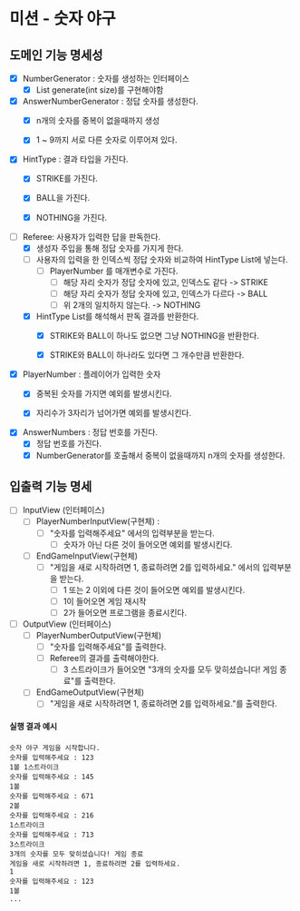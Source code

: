 # 미션 - 숫자 야구

## 도메인 기능 명세성

- [x] NumberGenerator : 숫자를 생성하는 인터페이스
    - [x] List<Integer> generate(int size)를 구현해야함
- [x] AnswerNumberGenerator : 정답 숫자를 생성한다.
    - [x] n개의 숫자를 중복이 없을때까지 생성
    - [x] 1 ~ 9까지 서로 다른 숫자로 이루어져 있다.


- [x] HintType : 결과 타입을 가진다.
    - [x] STRIKE를 가진다.
    - [x] BALL을 가진다.
    - [x] NOTHING을 가진다.


- [ ] Referee: 사용자가 입력한 답을 판독한다.
    - [x] 생성자 주입을 통해 정답 숫자를 가지게 한다.
    - [ ] 사용자의 입력을 한 인덱스씩 정답 숫자와 비교하여 HintType List에 넣는다.
        - [ ] PlayerNumber 를 매개변수로 가진다.
            - [ ] 해당 자리 숫자가 정답 숫자에 있고, 인덱스도 같다 -> STRIKE
            - [ ] 해당 자리 숫자가 정답 숫자에 있고, 인덱스가 다르다 -> BALL
            - [ ] 위 2개의 일치하지 않는다. -> NOTHING

    - [x] HintType List를 해석해서 판독 결과를 반환한다.
        - [x] STRIKE와 BALL이 하나도 없으면 그냥 NOTHING을 반환한다.
        - [x] STRIKE와 BALL이 하나라도 있다면 그 개수만큼 반환한다.


- [x] PlayerNumber : 플레이어가 입력한 숫자
    - [x] 중복된 숫자를 가지면 예외를 발생시킨다.
    - [x] 자리수가 3자리가 넘어가면 예외를 발생시킨다.


- [x] AnswerNumbers : 정답 번호를 가진다.
    - [x] 정답 번호를 가진다.
    - [x] NumberGenerator를 호출해서 중복이 없을때까지 n개의 숫자를 생성한다.

## 입출력 기능 명세

- [ ] InputView (인터페이스)
    - [ ] PlayerNumberInputView(구현체) :
        - [ ] "숫자를 입력해주세요" 에서의 입력부분을 받는다.
            - [ ] 숫자가 아닌 다른 것이 들어오면 예외를 발생시킨다.
    - [ ] EndGameInputView(구현체)
        - [ ] "게임을 새로 시작하려면 1, 종료하려면 2를 입력하세요." 에서의 입력부분을 받는다.
            - [ ] 1 또는 2 이외에 다른 것이 들어오면 예외를 발생시킨다.
            - [ ] 1이 들어오면 게임 재시작
            - [ ] 2가 들어오면 프로그램을 종료시킨다.
- [ ] OutputView (인터페이스)
    - [ ] PlayerNumberOutputView(구현체)
        -  [ ] "숫자를 입력해주세요"를 출력한다.
        -  [ ] Referee의 결과를 출력해야한다.
            - [ ] 3 스트라이크가 들어오면 "3개의 숫자를 모두 맞히셨습니다! 게임 종료"를 출력한다.
    - [ ] EndGameOutputView(구현체)
        - [ ] "게임을 새로 시작하려면 1, 종료하려면 2를 입력하세요."를 출력한다.

#### 실행 결과 예시

```
숫자 야구 게임을 시작합니다.
숫자를 입력해주세요 : 123
1볼 1스트라이크
숫자를 입력해주세요 : 145
1볼
숫자를 입력해주세요 : 671
2볼
숫자를 입력해주세요 : 216
1스트라이크
숫자를 입력해주세요 : 713
3스트라이크
3개의 숫자를 모두 맞히셨습니다! 게임 종료
게임을 새로 시작하려면 1, 종료하려면 2를 입력하세요.
1
숫자를 입력해주세요 : 123
1볼
...
```
